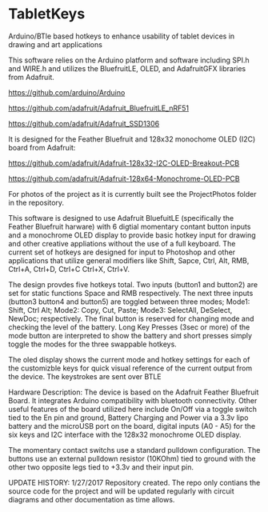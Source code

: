 # TabletKeys
Arduino/BTle based hotkeys to enhance usability of tablet devices in drawing and art applications

This software relies on the Arduino platform and software including SPI.h and WIRE.h and utilizes the BluefruitLE, OLED, and AdafruitGFX libraries from Adafruit.

https://github.com/arduino/Arduino 

https://github.com/adafruit/Adafruit_BluefruitLE_nRF51

https://github.com/adafruit/Adafruit_SSD1306 

It is designed for the Feather Bluefruit and 128x32 monochome OLED (I2C) board from Adafruit:

https://github.com/adafruit/Adafruit-128x32-I2C-OLED-Breakout-PCB

https://github.com/adafruit/Adafruit-128x64-Monochrome-OLED-PCB 

For photos of the project as it is currently built see the ProjectPhotos folder in the repository.

This software is designed to use Adafruit BluefuitLE (specifically the Feather Bluefruit harware) with 6 digtial momentary contant button inputs and a monochrome OLED display to provide basic hotkey input for drawing and other creative appliations without the use of a full keyboard. The current set of hotkeys are designed for input to Photoshop and other applications that utilize general modifiers like Shift, Sapce, Ctrl, Alt, RMB, Ctrl+A, Ctrl+D, Ctrl+C Ctrl+X, Ctrl+V. 

The design provdes five hotkeys total. Two inputs (button1 and button2) are set for static functions Space and RMB respectively. The next three inputs (button3 button4 and button5) are toggled between three modes; Mode1: Shift, Ctrl Alt; Mode2: Copy, Cut, Paste; Mode3: SelectAll, DeSelect, NewDoc; respectively. The final button is reserved for changing mode and checking the level of the battery. Long Key Presses (3sec or more) of the mode button are interpreted to show the battery and short presses simply toggle the modes for the three swappable hotkeys.
 
The oled display shows the current mode and hotkey settings for each of the customizble keys for quick visual reference of the current output from the device. The keystrokes are sent over BTLE 

Hardware Description:
The device is based on the Adafruit Feather Bluefruit Board. It integrates Arduino compatibility with bluetooth connectivity. Other useful features of the board utilized here include On/Off via a toggle switch tied to the En pin and ground, Battery Charging and Power via a 3.3v lipo battery and the microUSB port on the board, digital inputs (A0 - A5) for the six keys and I2C interface with the 128x32 monochrome OLED display. 

The momentary contact switchs use a standard pulldown configuration. The buttons use an external pulldown resistor (10KOhm) tied to ground with the other two opposite legs tied to +3.3v and their input pin. 

UPDATE HISTORY:
1/27/2017 Repository created. The repo only contians the source code for the project and will be updated regularly with circuit diagrams and other documentation as time allows.

